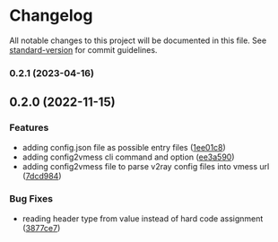 # Changelog

All notable changes to this project will be documented in this file. See [standard-version](https://github.com/conventional-changelog/standard-version) for commit guidelines.

### 0.2.1 (2023-04-16)

## 0.2.0 (2022-11-15)


### Features

* adding config.json file as possible entry files ([1ee01c8](https://github.com/kltk/v2ray-tools/commit/1ee01c8999225f6bc75e4e1656c530c3650f8bdc))
* adding config2vmess cli command and option ([ee3a590](https://github.com/kltk/v2ray-tools/commit/ee3a5901dd077685d7f763cc3e4419f700e0f179))
* adding config2vmess file to parse v2ray config files into vmess url ([7dcd984](https://github.com/kltk/v2ray-tools/commit/7dcd984acf51d5685ad02e949cd95843afcd2c1e))


### Bug Fixes

* reading header type from value instead of hard code assignment ([3877ce7](https://github.com/kltk/v2ray-tools/commit/3877ce7d48cd756821df96c6cd864306259a48e0))
